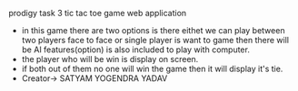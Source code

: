 prodigy task 3 tic tac toe game web application
* in this game there are two options is there eithet we can play between  two players face to face or single player is want to game then there will be AI features(option) is also included to play with computer.
* the player who will be win is display on screen.
* if both out of them no one will win the game then it will display it's tie.
* Creator-> SATYAM YOGENDRA YADAV
